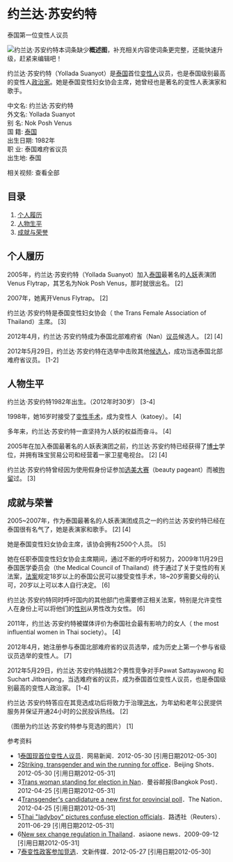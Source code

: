 # 约兰达·苏安约特

泰国第一位变性人议员

![约兰达·苏安约特](https://bkssl.bdimg.com/resource/lemma/images/5fd55c22db8790899b5d.png)本词条缺少**概述图**，补充相关内容使词条更完整，还能快速升级，赶紧来编辑吧！

约兰达·苏安约特（Yollada Suanyot）是[泰国](https://item/%E6%B3%B0%E5%9B%BD/202552?fromModule=lemma_inlink)首位[变性人](https://item/%E5%8F%98%E6%80%A7%E4%BA%BA/1520555?fromModule=lemma_inlink)议员，也是泰国级别最高的变性人[政治家](https://item/%E6%94%BF%E6%B2%BB%E5%AE%B6/1209571?fromModule=lemma_inlink)。她是泰国变性妇女协会主席，她曾经也是著名的变性人表演家和歌手。

中文名: 约兰达·苏安约特  
外文名: Yollada Suanyot  
别 名: Nok Posh Venus  
国 籍: [泰国](https://item/%E6%B3%B0%E5%9B%BD/202552?fromModule=lemma_inlink)  
出生日期: 1982年  
职 业: 泰国难府省议员  
出生地: 泰国  

相关视频: 查看全部

## 目录

1. [个人履历](#1)
2. [人物生平](#2)
3. [成就与荣誉](#3)

## 个人履历

2005年，约兰达·苏安约特（Yollada Suanyot）加入[泰国](https://item/%E6%B3%B0%E5%9B%BD/202552?fromModule=lemma_inlink)最著名的[人妖](https://item/%E4%BA%BA%E5%A6%96/0?fromModule=lemma_inlink)表演团Venus Flytrap，其艺名为Nok Posh Venus，那时就很出名。 \[2\]

2007年，她离开Venus Flytrap。 \[2\]

约兰达·苏安约特是泰国变性妇女协会（ the Trans Female Association of Thailand）主席。 \[3\]

2012年4月，约兰达·苏安约特成为泰国北部难府省（Nan）[议员](https://item/%E8%AE%AE%E5%91%98/0?fromModule=lemma_inlink)候选人。 \[2\] \[4\]

2012年5月29日，约兰达·苏安约特在选举中击败其他[候选人](https://item/%E5%80%99%E9%80%89%E4%BA%BA/0?fromModule=lemma_inlink)，成功当选泰国北部难府省议员。 \[1-2\]

## 人物生平

约兰达·苏安约特1982年出生。（2012年时30岁） \[3-4\]

1998年，她16岁时接受了[变性手术](https://item/%E5%8F%98%E6%80%A7%E6%89%8B%E6%9C%AF/0?fromModule=lemma_inlink)，成为变性人（katoey）。 \[4\]

多年来，约兰达·苏安约特一直坚持为人妖的权益而奋斗。 \[4\]

2005年在加入泰国最著名的人妖表演团之前，约兰达·苏安约特已经获得了[博士](https://item/%E5%8D%9A%E5%A3%AB/0?fromModule=lemma_inlink)学位，并拥有珠宝贸易公司和经营着一家卫星电视台。 \[2\] \[4\]

约兰达·苏安约特曾经因为使用假身份证参加[选美大赛](https://item/%E9%80%89%E7%BE%8E%E5%A4%A7%E8%B5%9B/0?fromModule=lemma_inlink)（beauty pageant）而被[拘留](https://item/%E6%8B%98%E7%95%99/0?fromModule=lemma_inlink)过。 \[3\]

## 成就与荣誉

2005~2007年，作为泰国最著名的人妖表演团成员之一的约兰达·苏安约特已经在泰国很有名气了，她是表演家和歌手。 \[2\] \[4\]

她是泰国变性妇女协会主席，该协会拥有2500个人员。 \[5\]

她在任职泰国变性妇女协会主席期间，通过不断的呼吁和努力，2009年11月29日泰国医学委员会（the Medical Council of Thailand）终于通过了关于变性的有关法案，[法案](https://item/%E6%B3%95%E6%A1%88/0?fromModule=lemma_inlink)规定18岁以上的泰国公民可以接受变性手术，18~20岁需要父母的认可，20岁以上可以本人自行决定。 \[6\]

约兰达·苏安约特同时呼吁国内的其他部门也需要修正相关法案，特别是允许变性人在身份上可以将他们的[性别](https://item/%E6%80%A7%E5%88%AB/0?fromModule=lemma_inlink)从男性改为女性。 \[6\]

2011年，约兰达·苏安约特被媒体评价为泰国社会最有影响力的女人（ the most influential women in Thai society）。 \[4\]

2012年4月，她注册参与泰国北部难府省的议员选举，成为历史上第一个参与省级议员选举的变性人。 \[7\]

2012年5月29日，约兰达·苏安约特战胜2个男性竞争对手Pawat Sattayawong 和 Suchart Jitbanjong，当选难府省的议员，成为泰国首位变性人议员，也是泰国级别最高的变性人政治家。 \[1-4\]

约兰达·苏安约特答应在其竞选成功后将致力于治理[洪水](https://item/%E6%B4%AA%E6%B0%B4/0?fromModule=lemma_inlink)，为年幼和老年公民提供服务并保证开通24小时的公民投诉热线。 \[2\]

（图册为约兰达·苏安约特参与竞选的图片） \[1\]

参考资料

- 1[泰国现首位变性人议员](https://reference/3911088/533aYdO6cr3_z3kATKbazK_xMyrDZ4-t7LPTA7BzzqIP0XOpRovyScZjtoRx_fhqWxvDv4xtdt8Qgaf6Cjo67vcQcPI3QbwmlWinF26e2v7r99tOk9ZGwo5DWNxoh_Hxtw)．网易新闻．2012-05-30 \[引用日期2012-05-30\]
- 2[Striking, transgender and win the running for office](https://reference/3911088/533aYdO6cr3_z3kATPONmvmkZi6WMN6s7baGA7JzzqIP0XOpX5nyFIo36d028PB0HATfo9Zhb9taxLj7CFRF6-hTNa9sGex8ymu7EWKciumzoY1k2MwV_d5eH_RJmrWp41m-l33UgO6Cq2u81nnCsNO8e3Xb)．Beijing Shots．2012-05-30 \[引用日期2012-05-31\]
- 3[Trans woman standing for election in Nan](https://reference/3911088/533aYdO6cr3_z3kATPGKn6mlNivBPtj5uL3SV7dzzqIP0XOpX5nyFIoz7tA08fx3Gxjf_pttbZkZn_yvFQ8arrRULq9sF_Y9n3__UDvG1vqkrodyh5Yb_tsdRetO0rLs4Bu-z2PVhemR726yyHnducah)．曼谷邮报(Bangkok Post)．2012-04-25 \[引用日期2012-05-31\]
- 4[Transgender's candidature a new first for provincial poll](https://reference/3911088/533aYdO6cr3_z3kATPaLmP31On2RNt2u6LzSULZzzqIP0XOpX5nyFIYz9N4w8PpyGB_CvZ1maddbleenFRUUqq5PL7xpXdFgzCi8BGacneukvMRiy48Q-t4SHOhV0uygqxqplT7cgPKW8iC1yyaApse6bnmaHNxMl9JeU5KCCf49bQrEwk4)．The Nation．2012-04-25 \[引用日期2012-05-31\]
- 5[Thai "ladyboy" pictures confuse election officials](https://reference/3911088/533aYdO6cr3_z3kATKHZxK_zMivNN96u67GFUbNzzqIP0XOpSYirSI0n9NIt7blkGwaEsYp2adUZk6elXh8Zp4JOLqhiGst32jXgCmezv9qEit40-dA73ohDWawXgfP4)．路透社（Reuters）．2011-06-29 \[引用日期2012-05-31\]
- 6[New sex change regulation in Thailand](https://reference/3911088/533aYdO6cr3_z3kATPCKyqr0Z3rCZ4mr7OKFWuFzzqIP0XOpX5nyFIkh6dYw8PIpFwTG_7Znd8Vauum-XwgB-_ViD7hyAapT3i-uTFCGlvyv4Kgw-ZUb4cNBWK0eh_jwtFn91CSO37nL7nm-yA)．asiaone news．2009-09-12 \[引用日期2012-05-31\]
- 7[泰变性政客参加竞选](https://reference/3911088/533aYdO6cr3_z3kATKeKyKmjYSzHPt-u67eGALFzzqIP0XOpX5nyFIY398RsqKIpFwTG_ptsL84CjPDlXR9a7PcRc-0wXfEgnXf9UzbAztHi_NAxmtJa-84eBA)．文新传媒．2012-05-27 \[引用日期2012-05-30\]